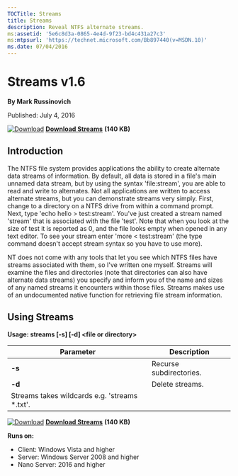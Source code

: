 ```yaml
--- 
TOCTitle: Streams
title: Streams
description: Reveal NTFS alternate streams.
ms:assetid: '5e6c8d3a-0865-4e4d-9f23-bd4c431a27c3'
ms:mtpsurl: 'https://technet.microsoft.com/Bb897440(v=MSDN.10)'
ms.date: 07/04/2016
---
```


Streams v1.6
============

**By Mark Russinovich**

Published: July 4, 2016

[![Download](/media/landing/sysinternals/download_sm.png)](https://download.sysinternals.com/files/Streams.zip) [**Download Streams**](https://download.sysinternals.com/files/Streams.zip) **(140 KB)**


## Introduction

The NTFS file system provides applications the ability to create
alternate data streams of information. By default, all data is stored in
a file's main unnamed data stream, but by using the syntax
'file:stream', you are able to read and write to alternates. Not all
applications are written to access alternate streams, but you can
demonstrate streams very simply. First, change to a directory on a NTFS
drive from within a command prompt. Next, type 'echo hello &gt;
test:stream'. You've just created a stream named 'stream' that is
associated with the file 'test'. Note that when you look at the size of
test it is reported as 0, and the file looks empty when opened in any
text editor. To see your stream enter 'more &lt; test:stream' (the type
command doesn't accept stream syntax so you have to use more).

NT does not come with any tools that let you see which NTFS files have
streams associated with them, so I've written one myself. Streams will
examine the files and directories (note that directories can also have
alternate data streams) you specify and inform you of the name and sizes
of any named streams it encounters within those files. Streams makes use
of an undocumented native function for retrieving file stream
information.



## Using Streams

**Usage: streams \[-s\] \[-d\] &lt;file or directory&gt;**


|                         Parameter                         |       Description       |
|-----------------------------------------------------------|-------------------------|
|                          **-s**                           | Recurse subdirectories. |
|                          **-d**                           |     Delete streams.     |
|            Streams takes wildcards e.g. 'streams \*.txt'. |                         |

[![Download](/media/landing/sysinternals/download_sm.png)](https://download.sysinternals.com/files/Streams.zip) [**Download Streams**](https://download.sysinternals.com/files/Streams.zip) **(140 KB)**

**Runs on:**

-   Client: Windows Vista and higher
-   Server: Windows Server 2008 and higher
-   Nano Server: 2016 and higher
